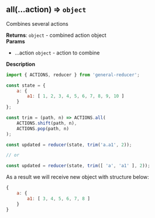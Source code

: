 <a name="all"></a>

## all(...action) ⇒ <code>object</code>
Combines several actions

**Returns**: <code>object</code> - combined action object  
**Params**

- ...action <code>object</code> - action to combine



**Description**

```js
import { ACTIONS, reducer } from 'general-reducer';

const state = {
    a: {
        a1: [ 1, 2, 3, 4, 5, 6, 7, 8, 9, 10 ]
    }
};

const trim = (path, n) => ACTIONS.all(
    ACTIONS.shift(path, n),
    ACTIONS.pop(path, n)
);

const updated = reducer(state, trim('a.a1', 2));

// or

const updated = reducer(state, trim([ 'a', 'a1' ], 2));
```

As a result we will receive new object with structure below:

```js
{
    a: {
        a1: [ 3, 4, 5, 6, 7, 8 ]
    }
}
```